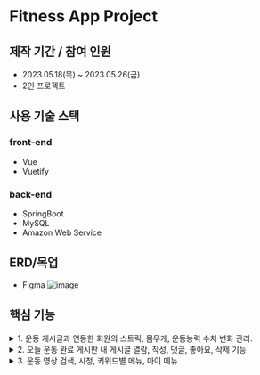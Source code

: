 # Fitness App Project

## 제작 기간 / 참여 인원
- 2023.05.18(목) ~ 2023.05.26(금)
- 2인 프로젝트

## 사용 기술 스택

 ### front-end
 - Vue
 - Vuetify
 
 ### back-end
 - SpringBoot
 - MySQL
 - Amazon Web Service 
 

 
## ERD/목업
- Figma
![image](https://github.com/chachapapa/VueProject_Front/assets/119780428/cd846b5f-3f4f-401c-b514-b61ef3e1896e)


## 핵심 기능

<details>
<summary>1. 운동 게시글과 연동한 회원의 스트릭, 몸무게, 운동능력 수치 변화 관리.</summary>

- 게시글 업로드시 스트릭 업데이트 코드
![streak](https://github.com/chachapapa/VueProject_Front/assets/119780428/52948bb5-d569-46eb-8eb3-337ab4a5a0dc)

  연속된 스트릭을 계산하여 오늘까지 몇일을 운동하였는지 vuex의 state 내에서 수치 변경.
</details>

<details>
<summary>2. 오늘 운동 완료 게시판 내 게시글 열람, 작성, 댓글, 좋아요, 삭제 기능</summary>

- 게시글 get, post  요청
 
![board_get_post](https://github.com/chachapapa/VueProject_Front/assets/119780428/fdc96cb1-2134-4454-b62b-5961eb9867e4)
 
  rest-api 에게 axios 를 통해 get, post 요청을 보내는 코드 사진또한 첨부하여 aws에 저장해 게시글에 등록.
 

- 게시글 delete 요청, 좋아요 기능
 
![board_delete_like](https://github.com/chachapapa/VueProject_Front/assets/119780428/a4ef0670-0de2-4e41-ba51-ace5b9a7cd8f)
 
  axios delete요청과 좋아요 클릭시 aritcleId와 userId를 넘겨주는 post, delete 요청.
  - vuex 의 state를 통해 isliked변수를 전역변수로 컨트롤하려 했으나 리렌더링이 잘 되지 않는 오류 발생.
    
    이후 state 가 아닌 클릭시 props로 boolean형태의 데이터를 넘겨주어 해결.  
</details>

<details>
<summary>3. 운동 영상 검색, 시청, 키워드별 메뉴, 마이 메뉴</summary>

- 유튜브 api를 활용해 특정 키워드 영상 가져오기
![youtube_get](https://github.com/chachapapa/VueProject_Front/assets/119780428/50132b81-dedf-4ede-83f1-b27cdf790cea)

  .env.local파일을 통해 api가 git에 업로드 되는 것을 방지. 환경변수로 설정해준 뒤, axios 요청을 통해 영상 가져오기.

- 직접 메뉴를 추가, 제거할 수 있도록 커스터마이징 가능한 사이드메뉴 배치.
</details>


